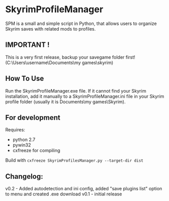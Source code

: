 SkyrimProfileManager
====================

SPM is a small and simple script in Python, that allows users to organize Skyrim saves with related mods to profiles.

IMPORTANT !
---------------------------------------
This is a very first release, backup your savegame folder first! 
(C:\Users\username\Documents\my games\skyrim) 

How To Use
----------
Run the SkyrimProfileManager.exe file.
If it cannot find your Skyrim installation, add it manually
to a SkyrimProfileManager.ini file in your Skyrim profile folder
(usually it is Documents\my games\Skyrim).


For development
---------------
Requires:
  - python 2.7
  - pywin32
  - cxfreeze for compiling

Build with `cxfreeze SkyrimProfilesManager.py --target-dir dist`
  
Changelog:
----------
v0.2 - Added autodetection and ini config, 
	added "save plugins list" option to menu 
	and created .exe download
v0.1 - initial release
